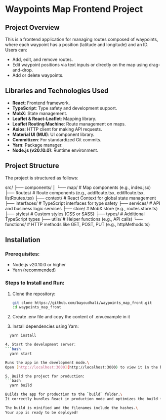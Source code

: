 # Waypoints Map Frontend Project

## Project Overview
This is a frontend application for managing routes composed of waypoints, where each waypoint has a position (latitude and longitude) and an ID. Users can:
- Add, edit, and remove routes.
- Edit waypoint positions via text inputs or directly on the map using drag-and-drop.
- Add or delete waypoints.

## Libraries and Technologies Used
- **React**: Frontend framework.
- **TypeScript**: Type safety and development support.
- **MobX**: State management.
- **Leaflet & React-Leaflet**: Mapping library.
- **Leaflet Routing Machine**: Route management on maps.
- **Axios**: HTTP client for making API requests.
- **Material UI (MUI)**: UI component library.
- **Commitizen**: For standardized Git commits.
- **Yarn**: Package manager.
- **Node.js (v20.10.0)**: Runtime environment.

## Project Structure
The project is structured as follows:

src/
  ├── components/
  │   └── map/           # Map components (e.g., index.jsx)
  ├── Routes/            # Route components (e.g., addRoute.tsx, editRoute.tsx, listRoutes.tsx)
  ├── context/           # React Context for global state management
  ├── interfaces/        # TypeScript interfaces for type safety
  ├── services/          # API and business logic services
  ├── store/             # MobX store (e.g., routes.store.ts)
  ├── styles/            # Custom styles (CSS or SASS)
  ├── types/             # Additional TypeScript types
  ├── utils/             # Helper functions (e.g., API calls)
      └── functions/     # HTTP methods like GET, POST, PUT (e.g., httpMethods.ts)

## Installation
### Prerequisites:
- Node.js v20.10.0 or higher
- Yarn (recommended)

### Steps to Install and Run:
1. Clone the repository:
   ```bash
   git clone https://github.com/bayoudhali/waypoints_map_front.git
   cd waypoints_map_front

2. Create .env file and copy the content of .env.example in it 

3. Install dependencies using Yarn:
  ```bash
    yarn install

4. Start the development server:
  ```bash
    yarn start

Runs the app in the development mode.\
Open [http://localhost:3000](http://localhost:3000) to view it in the browser.

5. Build the project for production:
  ```bash
    yarn build

Builds the app for production to the `build` folder.\
It correctly bundles React in production mode and optimizes the build for the best performance.

The build is minified and the filenames include the hashes.\
Your app is ready to be deployed!
